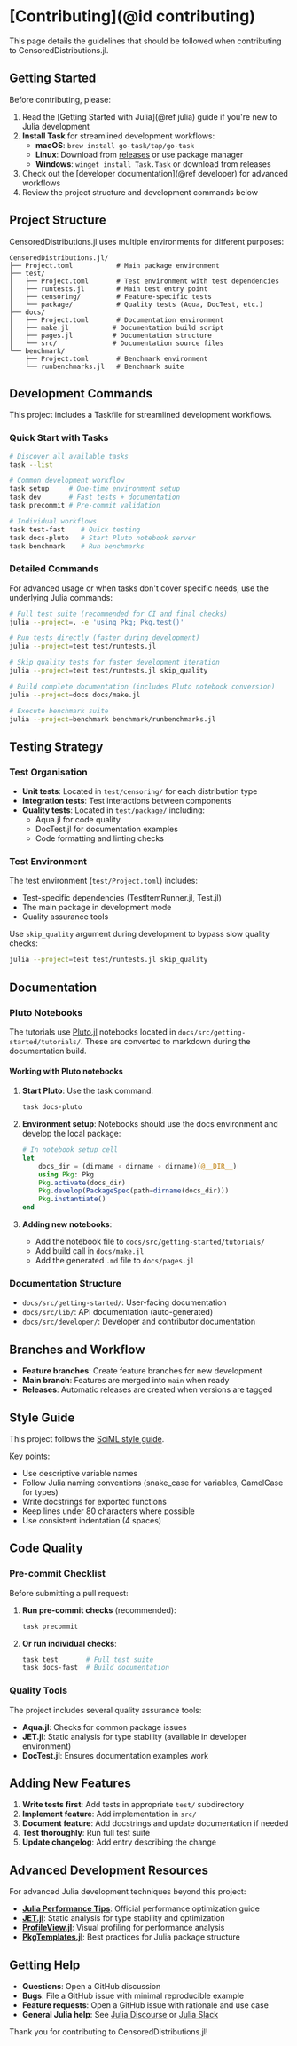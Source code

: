 # [Contributing](@id contributing)

This page details the guidelines that should be followed when contributing to CensoredDistributions.jl.

## Getting Started

Before contributing, please:
1. Read the [Getting Started with Julia](@ref julia) guide if you're new to Julia development
2. **Install Task** for streamlined development workflows:
   - **macOS**: `brew install go-task/tap/go-task`
   - **Linux**: Download from [releases](https://github.com/go-task/task/releases) or use package manager
   - **Windows**: `winget install Task.Task` or download from releases
3. Check out the [developer documentation](@ref developer) for advanced workflows
4. Review the project structure and development commands below

## Project Structure

CensoredDistributions.jl uses multiple environments for different purposes:

```
CensoredDistributions.jl/
├── Project.toml           # Main package environment
├── test/
│   ├── Project.toml       # Test environment with test dependencies
│   ├── runtests.jl        # Main test entry point
│   ├── censoring/         # Feature-specific tests
│   └── package/           # Quality tests (Aqua, DocTest, etc.)
├── docs/
│   ├── Project.toml       # Documentation environment
│   ├── make.jl           # Documentation build script
│   ├── pages.jl          # Documentation structure
│   └── src/              # Documentation source files
└── benchmark/
    ├── Project.toml       # Benchmark environment
    └── runbenchmarks.jl   # Benchmark suite
```

## Development Commands

This project includes a Taskfile for streamlined development workflows.

### Quick Start with Tasks

```bash
# Discover all available tasks
task --list

# Common development workflow
task setup     # One-time environment setup
task dev       # Fast tests + documentation
task precommit # Pre-commit validation

# Individual workflows
task test-fast    # Quick testing
task docs-pluto   # Start Pluto notebook server
task benchmark    # Run benchmarks
```

### Detailed Commands

For advanced usage or when tasks don't cover specific needs, use the underlying Julia commands:

```bash
# Full test suite (recommended for CI and final checks)
julia --project=. -e 'using Pkg; Pkg.test()'

# Run tests directly (faster during development)
julia --project=test test/runtests.jl

# Skip quality tests for faster development iteration
julia --project=test test/runtests.jl skip_quality

# Build complete documentation (includes Pluto notebook conversion)
julia --project=docs docs/make.jl

# Execute benchmark suite
julia --project=benchmark benchmark/runbenchmarks.jl
```

## Testing Strategy

### Test Organisation

- **Unit tests**: Located in `test/censoring/` for each distribution type
- **Integration tests**: Test interactions between components
- **Quality tests**: Located in `test/package/` including:
  - Aqua.jl for code quality
  - DocTest.jl for documentation examples
  - Code formatting and linting checks

### Test Environment

The test environment (`test/Project.toml`) includes:
- Test-specific dependencies (TestItemRunner.jl, Test.jl)
- The main package in development mode
- Quality assurance tools

Use `skip_quality` argument during development to bypass slow quality checks:
```bash
julia --project=test test/runtests.jl skip_quality
```

## Documentation

### Pluto Notebooks

The tutorials use [Pluto.jl](https://plutojl.org/) notebooks located in `docs/src/getting-started/tutorials/`.
These are converted to markdown during the documentation build.

#### Working with Pluto notebooks

1. **Start Pluto**: Use the task command:
   ```bash
   task docs-pluto
   ```

2. **Environment setup**: Notebooks should use the docs environment and develop the local package:
   ```julia
   # In notebook setup cell
   let
       docs_dir = (dirname ∘ dirname ∘ dirname)(@__DIR__)
       using Pkg: Pkg
       Pkg.activate(docs_dir)
       Pkg.develop(PackageSpec(path=dirname(docs_dir)))
       Pkg.instantiate()
   end
   ```

3. **Adding new notebooks**:
   - Add the notebook file to `docs/src/getting-started/tutorials/`
   - Add build call in `docs/make.jl`
   - Add the generated `.md` file to `docs/pages.jl`

### Documentation Structure

- `docs/src/getting-started/`: User-facing documentation
- `docs/src/lib/`: API documentation (auto-generated)
- `docs/src/developer/`: Developer and contributor documentation

## Branches and Workflow

- **Feature branches**: Create feature branches for new development
- **Main branch**: Features are merged into `main` when ready
- **Releases**: Automatic releases are created when versions are tagged

## Style Guide

This project follows the [SciML style guide](https://github.com/SciML/SciMLStyle).

Key points:
- Use descriptive variable names
- Follow Julia naming conventions (snake_case for variables, CamelCase for types)
- Write docstrings for exported functions
- Keep lines under 80 characters where possible
- Use consistent indentation (4 spaces)

## Code Quality

### Pre-commit Checklist

Before submitting a pull request:

1. **Run pre-commit checks** (recommended):
   ```bash
   task precommit
   ```

2. **Or run individual checks**:
   ```bash
   task test       # Full test suite
   task docs-fast  # Build documentation
   ```

### Quality Tools

The project includes several quality assurance tools:
- **Aqua.jl**: Checks for common package issues
- **JET.jl**: Static analysis for type stability (available in developer environment)
- **DocTest.jl**: Ensures documentation examples work

## Adding New Features

1. **Write tests first**: Add tests in appropriate `test/` subdirectory
2. **Implement feature**: Add implementation in `src/`
3. **Document feature**: Add docstrings and update documentation if needed
4. **Test thoroughly**: Run full test suite
5. **Update changelog**: Add entry describing the change

## Advanced Development Resources

For advanced Julia development techniques beyond this project:

- **[Julia Performance Tips](https://docs.julialang.org/en/v1/manual/performance-tips/)**: Official performance optimization guide
- **[JET.jl](https://github.com/aviatesk/JET.jl)**: Static analysis for type stability and optimization
- **[ProfileView.jl](https://github.com/timholy/ProfileView.jl)**: Visual profiling for performance analysis
- **[PkgTemplates.jl](https://github.com/JuliaCI/PkgTemplates.jl)**: Best practices for Julia package structure

## Getting Help

- **Questions**: Open a GitHub discussion
- **Bugs**: File a GitHub issue with minimal reproducible example
- **Feature requests**: Open a GitHub issue with rationale and use case
- **General Julia help**: See [Julia Discourse](https://discourse.julialang.org/) or [Julia Slack](https://julialang.org/slack/)

Thank you for contributing to CensoredDistributions.jl!
